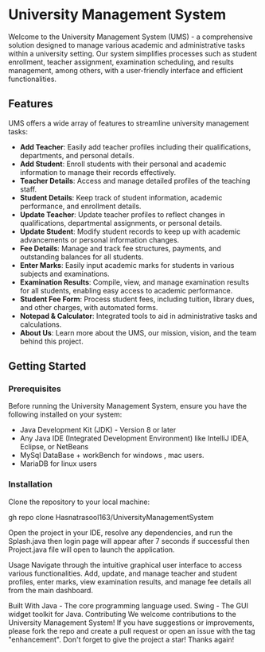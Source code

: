 # University Management System

Welcome to the University Management System (UMS) - a comprehensive solution designed to manage various academic and administrative tasks within a university setting. Our system simplifies processes such as student enrollment, teacher assignment, examination scheduling, and results management, among others, with a user-friendly interface and efficient functionalities.

## Features

UMS offers a wide array of features to streamline university management tasks:

- **Add Teacher**: Easily add teacher profiles including their qualifications, departments, and personal details.
- **Add Student**: Enroll students with their personal and academic information to manage their records effectively.
- **Teacher Details**: Access and manage detailed profiles of the teaching staff.
- **Student Details**: Keep track of student information, academic performance, and enrollment details.
- **Update Teacher**: Update teacher profiles to reflect changes in qualifications, departmental assignments, or personal details.
- **Update Student**: Modify student records to keep up with academic advancements or personal information changes.
- **Fee Details**: Manage and track fee structures, payments, and outstanding balances for all students.
- **Enter Marks**: Easily input academic marks for students in various subjects and examinations.
- **Examination Results**: Compile, view, and manage examination results for all students, enabling easy access to academic performance.
- **Student Fee Form**: Process student fees, including tuition, library dues, and other charges, with automated forms.
- **Notepad & Calculator**: Integrated tools to aid in administrative tasks and calculations.
- **About Us**: Learn more about the UMS, our mission, vision, and the team behind this project.

## Getting Started

### Prerequisites

Before running the University Management System, ensure you have the following installed on your system:

- Java Development Kit (JDK) - Version 8 or later
- Any Java IDE (Integrated Development Environment) like IntelliJ IDEA, Eclipse, or NetBeans
- MySql DataBase + workBench  for windows , mac users.
- MariaDB for linux users

### Installation

Clone the repository to your local machine:


gh repo clone Hasnatrasool163/UniversityManagementSystem

Open the project in your IDE, resolve any dependencies, and run the Splash.java then login page will appear after 7 seconds if successful then Project.java file  will open to launch the application.

Usage
Navigate through the intuitive graphical user interface to access various functionalities. Add, update, and manage teacher and student profiles, enter marks, view examination results, and manage fee details all from the main dashboard.

Built With
Java - The core programming language used.
Swing - The GUI widget toolkit for Java.
Contributing
We welcome contributions to the University Management System! If you have suggestions or improvements, please fork the repo and create a pull request or open an issue with the tag "enhancement". Don't forget to give the project a star! Thanks again!
